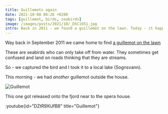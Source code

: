 ```yaml
---
title: Guillemots again
date: 2021-10-08 08:26 +0200
tags: [guillemot, birds, seabirds]
image: /images/posts/2021/10/_DSC1651.jpg
intro: Back in 2011 - we found a guillemot on the lawn. Today - it happened again.
---
```


Way back in September 2011 we came home to find [a guillemot on the lawn](/2011/09/16/it-s-friday-afternoon-and-you-have-a-guillemot-on-your-lawn/)

These are seabirds who can only take off from water. They sometimes get confused and land on roads thinking that they are streams.

So - we captured the bird and I took it to a local lake (Sognsvann).

This morning - we had *another* guillemot outside the house.

![Guillemot](/images/posts/2021/10/_DSC1651.jpg)

This one got released onto the fjord near to the opera house.

:youtube{id="DZtR9XlJfB8" title="Guillemot"}
